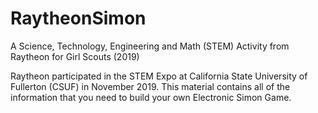 # RaytheonSimon
A Science, Technology, Engineering and Math (STEM) Activity from Raytheon for Girl Scouts (2019)

Raytheon participated in the STEM Expo at California State University of Fullerton (CSUF) in November 2019.
This material contains all of the information that you need to build your own Electronic Simon Game.

